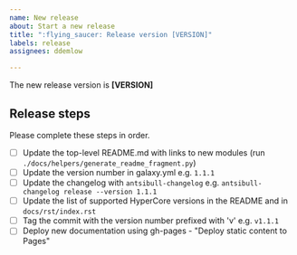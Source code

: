 ```yaml
---
name: New release
about: Start a new release
title: ":flying_saucer: Release version [VERSION]"
labels: release
assignees: ddemlow

---
```


The new release version is **[VERSION]**

## Release steps

Please complete these steps in order.

- [ ] Update the top-level README.md with links to new modules (run `./docs/helpers/generate_readme_fragment.py`)
- [ ] Update the version number in galaxy.yml e.g. `1.1.1`
- [ ] Update the changelog with `antsibull-changelog` e.g. `antsibull-changelog release --version 1.1.1`
- [ ] Update the list of supported HyperCore versions in the README and in `docs/rst/index.rst`
- [ ] Tag the commit with the version number prefixed with 'v' e.g. `v1.1.1`
- [ ] Deploy new documentation using gh-pages - "Deploy static content to Pages"
